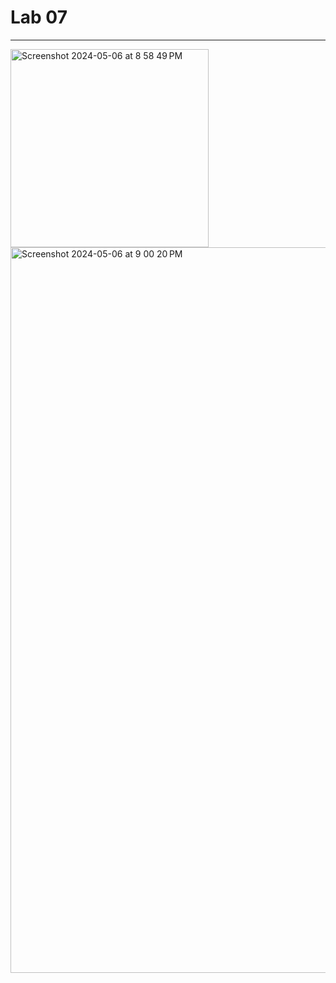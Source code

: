 # Lab 07
---
<img width="317" alt="Screenshot 2024-05-06 at 8 58 49 PM" src="https://github.com/JarrettAaronson/D6-Labs/assets/156959670/55d48369-1e94-4d70-8295-99fe4c311ab0">
<img width="1161" alt="Screenshot 2024-05-06 at 9 00 20 PM" src="https://github.com/JarrettAaronson/D6-Labs/assets/156959670/e28c6b57-654a-4f05-a29c-3b54aeca204a">
